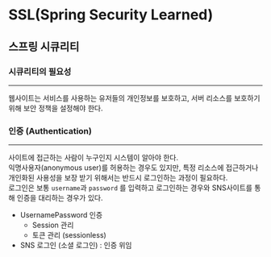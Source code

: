# SSL(Spring Security Learned)

## 스프링 시큐리티

### 시큐리티의 필요성
---
웹사이트는 서비스를 사용하는 유저들의 개인정보를 보호하고, 서버 리소스를 보호하기 위해 보안 정책을 설정해야 한다.

### 인증 (Authentication)
---
사이트에 접근하는 사람이 누구인지 시스템이 알아야 한다.<br> 
익명사용자(anonymous user)를 허용하는 경우도 있지만, 특정 리소스에 접근하거나 개인화된 사용성을 보장 받기 위해서는 반드시 로그인하는 과정이 필요하다.<br>
로그인은 보통 ```username```과 ```password``` 를 입력하고 로그인하는 경우와 SNS사이트를 통해 인증을 대리하는 경우가 있다.

- UsernamePassword 인증
  - Session 관리
  - 토큰 관리 (sessionless)
- SNS 로그인 (소셜 로그인) : 인증 위임
